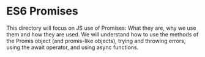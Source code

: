 # ES6 Promises
This directory will focus on JS use of Promises: What they are, why we use them and how they are used.  We will understand how to use the methods of the Promis object (and promis-like objects), trying and throwing errors, using the await operator, and using async functions.
